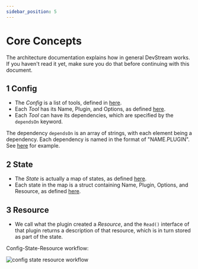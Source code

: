```yaml
---
sidebar_position: 5
---
```


# Core Concepts

The architecture documentation explains how in general DevStream works. If you haven't read it yet, make sure you do that before continuing with this document.

## 1 Config

- The _Config_ is a list of tools, defined in [here](https://github.com/devstream-io/devstream/blob/main/internal/pkg/configloader/config.go#L19).
- Each _Tool_ has its Name, Plugin, and Options, as defined [here](https://github.com/devstream-io/devstream/blob/main/internal/pkg/configloader/config.go#L24).
- Each _Tool_ can have its dependencies, which are specified by the `dependsOn` keyword.

The dependency `dependsOn` is an array of strings, with each element being a dependency. Each dependency is named in the format of "NAME.PLUGIN". See [here](https://github.com/devstream-io/devstream/blob/main/examples/quickstart.yaml#L16) for example.

## 2 State

- The _State_ is actually a map of states, as defined [here](https://github.com/devstream-io/devstream/blob/main/internal/pkg/statemanager/state.go#L21).
- Each state in the map is a struct containing Name, Plugin, Options, and Resource, as defined [here](https://github.com/devstream-io/devstream/blob/main/internal/pkg/statemanager/state.go#L14).

## 3 Resource

- We call what the plugin created a _Resource_, and the `Read()` interface of that plugin returns a description of that resource, which is in turn stored as part of the state.

Config-State-Resource workflow:

![config state resource workflow](/img/docs/config-state-resource.png)
